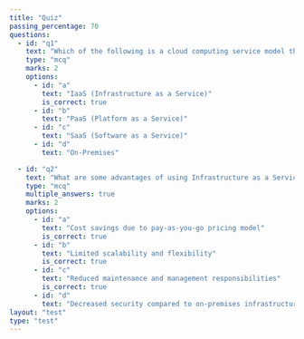 ```yaml
---
title: "Quiz"
passing_percentage: 70
questions:
  - id: "q1"
    text: "Which of the following is a cloud computing service model that provides virtualized computing resources over the internet?"
    type: "mcq"
    marks: 2
    options:
      - id: "a"
        text: "IaaS (Infrastructure as a Service)"
        is_correct: true
      - id: "b"
        text: "PaaS (Platform as a Service)"
      - id: "c"
        text: "SaaS (Software as a Service)"
      - id: "d"
        text: "On-Premises"

  - id: "q2"
    text: "What are some advantages of using Infrastructure as a Service (IaaS)?"
    type: "mcq"
    multiple_answers: true
    marks: 2
    options:
      - id: "a"
        text: "Cost savings due to pay-as-you-go pricing model"
        is_correct: true
      - id: "b"
        text: "Limited scalability and flexibility"
        is_correct: true
      - id: "c"
        text: "Reduced maintenance and management responsibilities"
        is_correct: true
      - id: "d"
        text: "Decreased security compared to on-premises infrastructure"
layout: "test"
type: "test"
---
```

